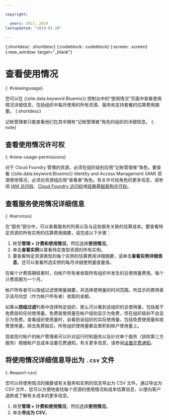 ```yaml
---

copyright:

  years: 2017, 2019
lastupdated: "2019-01-28"

---
```


{:shortdesc: .shortdesc}
{:codeblock: .codeblock}
{:screen: .screen}
{:new_window: target="_blank"}


# 查看使用情况
{: #viewingusage}

您可以在 {{site.data.keyword.Bluemix}} 控制台中的“使用情况”页面中查看使用情况详细信息，包括组织中每月使用的所有资源、服务和支持套餐的估算费用摘要。
{:shortdesc}

记帐管理者只能查看他们在其中拥有“记帐管理者”角色的组织的详细信息。
{: note}


## 查看使用情况许可权
{: #view-usage-permissions}

对于 Cloud Foundry 管理的资源，必须在组织级别应用“记帐管理者”角色。要查看 {{site.data.keyword.Bluemix}} Identity and Access Management (IAM) 资源使用情况，必须对资源组应用“查看者”角色。有关许可权角色的更多信息，请参阅 [IAM 访问权](/docs/iam?topic=iam-userroles)、[Cloud Foundry 访问权](/docs/iam?topic=iam-cfaccess)或[经典基础架构许可权](/docs/iam?topic=iam-infrapermission)。

## 查看服务使用情况详细信息
{: #services}

在“服务”部分中，可以查看服务的列表以及与这些服务关联的估算成本。要查看特定资源的所有实例的估算费用摘要，请完成以下步骤：

1. 转至**管理 > 计费和使用情况**，然后选择**使用情况**。
2. 单击**查看实例**以查看特定类型资源的所有实例。  
3. 要查看特定资源类型的每个实例的估算费用详细摘要，请单击**查看实例详细信息**。还可以查看所选实例的每月详细使用量度量值。

在每个计费周期结束时，向帐户所有者收取所有组织中发生的总使用量费用。每个计费周期为一个月。

帐户所有者可以按组过滤使用量摘要，并选择使用量的时间范围。所显示的费用表示该月向您（作为帐户所有者）收取的金额。

如果从**按组过滤**列表中选择特定组织，那么可以看到该组织的总使用量，包括属于免费层的任何使用量。免费层使用量在帐户级别显示为免费，但在组织级别不会显示为免费。查看组织使用量时，会看到该组织的实际使用量，包括免费使用量和收费使用量。除去免费层后，所有组织使用量都会累积到帐户使用量上。

现收现付帐户的帐户管理者可以针对运行时和服务以及针对单个服务（排除第三方服务）根据帐户总成本设置花费通知。有关更多信息，请参阅[设置花费通知](/docs/billing-usage?topic=billing-usage-spending)。

## 将使用情况详细信息导出为 `.csv` 文件
{: #export-csv}

您可以将使用情况的摘要或有关服务和实例的信息导出为 CSV 文件。通过导出为 CSV 文件，您可以方便地查找每个资源的使用情况和成本估算信息，以便向客户退款或了解有关成本的更多信息。

1. 转至**管理 > 计费和使用情况**，然后选择**使用情况**。
2. 单击**导出为 CSV**。  
